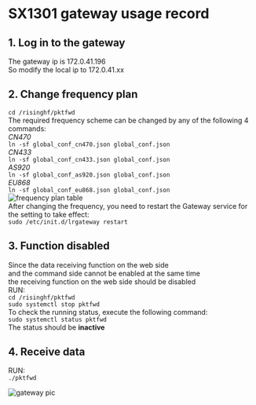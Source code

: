 # SX1301 gateway usage record

## 1. Log in to the gateway
The gateway ip is 172.0.41.196  
So modify the local ip to 172.0.41.xx  

## 2. Change frequency plan
`cd /risinghf/pktfwd`  
The required frequency scheme can be changed by any of the following 4 commands:  
*CN470*  
`ln -sf global_conf_cn470.json global_conf.json`  
*CN433*  
`ln -sf global_conf_cn433.json global_conf.json`  
*AS920*  
`ln -sf global_conf_as920.json global_conf.json`  
*EU868*  
`ln -sf global_conf_eu868.json global_conf.json`  
![frequency plan table](https://github.com/Alpha2Cool/sx1301GatewayCmd/blob/master/fpt.PNG)  
After changing the frequency, you need to restart the Gateway service for the setting to take effect:  
`sudo /etc/init.d/lrgateway restart`  

## 3. Function disabled
Since the data receiving function on the web side  
and the command side cannot be enabled at the same time  
the receiving function on the web side should be disabled  
RUN:  
`cd /risinghf/pktfwd`  
`sudo systemctl stop pktfwd`  
To check the running status, execute the following command:  
`sudo systemctl status pktfwd`  
The status should be **inactive**  

## 4. Receive data
RUN:  
`./pktfwd`  

![gateway pic](https://github.com/Alpha2Cool/sx1301GatewayCmd/blob/master/gw.PNG)  
